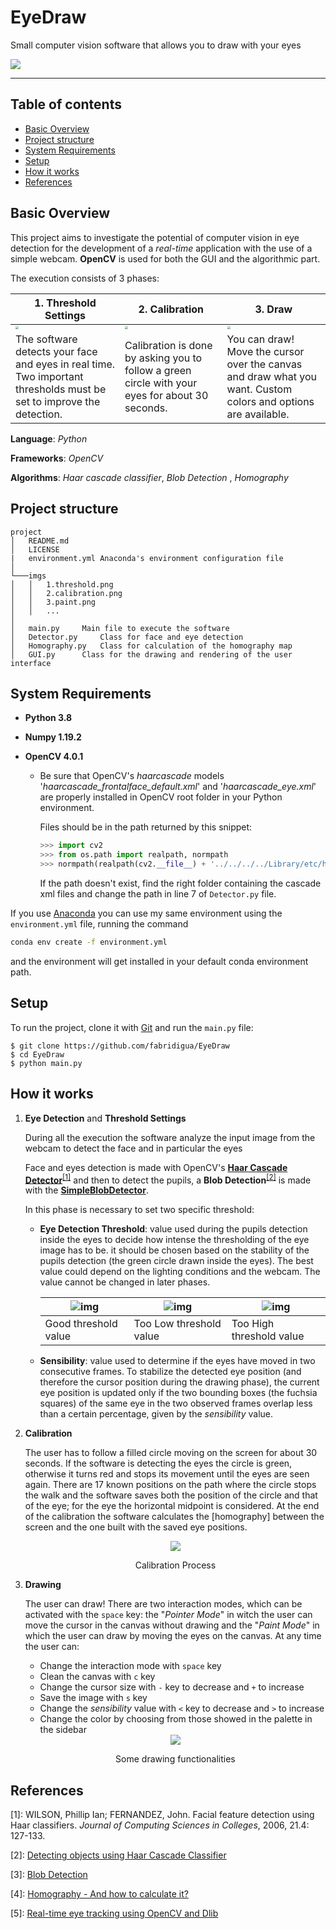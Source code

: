 # EyeDraw
Small computer vision software that allows you to draw with your eyes

![](imgs/example_paint.gif)

***

## Table of contents

* [Basic Overview](#basic-overview)
* [Project structure](#project-structure)
* [System Requirements](#system-requirements)
* [Setup](#setup)
* [How it works](#how-it-works)
* [References](#references)

## Basic Overview
This project aims to investigate the potential of computer vision in eye detection for the development of a *real-time* application with the use of a simple webcam. **OpenCV** is used for both the GUI and the algorithmic part. 

The execution consists of 3 phases:

| 1. Threshold Settings                                        | 2. Calibration                                               | 3. Draw                                                      |
| ------------------------------------------------------------ | ------------------------------------------------------------ | ------------------------------------------------------------ |
| <img src="imgs/1.threshold.png" style="zoom:33%;" />         | <img src="imgs/2.calibration.png" style="zoom:33%;" />       | <img src="imgs/3.paint.png" style="zoom:33%;" />             |
| The software detects your face and eyes in real time. Two important thresholds must be set to improve the detection. | Calibration is done by asking you to follow a green circle with your eyes for about 30 seconds. | You can draw! Move the cursor over the canvas and draw what you want. Custom colors and options are available. |

**Language**: *Python*

**Frameworks**: *OpenCV*

**Algorithms**: *Haar cascade classifier*, *Blob Detection* , *Homography*

## Project structure

```
project
│   README.md
│   LICENSE
|   environment.yml	Anaconda's environment configuration file
│
└───imgs
│   │   1.threshold.png
│   │   2.calibration.png
│   │   3.paint.png
│   │   ...
│	
│   main.py		Main file to execute the software
│   Detector.py		Class for face and eye detection			
│   Homography.py	Class for calculation of the homography map
│   GUI.py		Class for the drawing and rendering of the user interface 			
```

## System Requirements

- **Python 3.8**

- **Numpy 1.19.2**

- **OpenCV 4.0.1** 

  - Be sure  that OpenCV's *haarcascade* models '*haarcascade_frontalface_default.xml*' and '*haarcascade_eye.xml*' are properly installed in OpenCV root folder in your Python environment. 

    Files should be in the path returned by this snippet:

    ```python
    >>> import cv2
    >>> from os.path import realpath, normpath
    >>> normpath(realpath(cv2.__file__) + '../../../../Library/etc/haarcascades/')
    ```

    If the path doesn't exist, find the right folder containing the cascade xml files and change the path in line 7 of `Detector.py` file. 

If you use [Anaconda] you can use my same environment using the `environment.yml` file, running the command

[Anaconda]: https://www.anaconda.com/

```bash
conda env create -f environment.yml
```

and the environment will get installed in your default conda environment path.

## Setup

To run the project, clone it with [Git] and run the `main.py` file:

[Git]: https://git-scm.com/downloads	"Git download page"

```
$ git clone https://github.com/fabridigua/EyeDraw
$ cd EyeDraw
$ python main.py
```

## How it works
1. **Eye Detection** and **Threshold Settings**

   During all the execution the software analyze the input image from the webcam to detect the face and in particular the eyes

   Face and eyes detection is made with OpenCV's **[Haar Cascade Detector]**<sup>[[1]](#haar_ref)</sup>  and then to detect the pupils, a **Blob Detection**<sup>[[2]](#blob_ref)</sup>   is made with the **[SimpleBlobDetector]**.

   [Haar Cascade Detector]: https://docs.opencv.org/3.4/db/d28/tutorial_cascade_classifier.html	"Haar Cascade Detector Explanation"
   [SimpleBlobDetector]:  https://docs.opencv.org/4.0.1/d0/d7a/classcv_1_1SimpleBlobDetector.html#details "cv::SimpleBlobDetector Class Reference"

   In this phase is necessary to set two specific threshold:

   - **Eye Detection Threshold**: value used during the pupils detection inside the eyes to decide how intense the thresholding of the eye image has to be. it should be chosen based on the stability of the pupils detection (the green circle drawn inside the eyes). The best value could depend on the lighting conditions and the webcam. The value cannot be changed in later phases. 

     | ![img](imgs/good_thresh.png) | ![img](imgs/low_thresh.png) | ![img](imgs/high_thresh.png) |
     | ---------------------------- | --------------------------- | ---------------------------- |
     | Good threshold value         | Too Low threshold value     | Too High threshold value     |

   - **Sensibility**: value used to determine if the eyes have moved in two consecutive frames. To stabilize the detected eye position (and therefore the cursor position during the drawing phase), the current eye position is updated only if the two bounding boxes (the fuchsia squares) of the same eye in the two observed frames overlap less than a certain percentage, given by the *sensibility* value.

2. **Calibration**

   The user has to follow a filled circle moving on the screen for about 30 seconds. If the software is detecting the eyes the circle is green, otherwise it turns red and stops its movement until the eyes are seen again. There are 17 known positions on the path where the circle stops the walk and the software saves both the position of the circle and that of the eye; for the eye the horizontal midpoint is considered.  At the end of the calibration the software calculates the [homography] between the screen and the one built with the saved eye positions.

   <center>
       <div style="text-align:center;">        
           <img src="imgs\calibration.gif" style="zoom:100%;" /> 
           <p>Calibration Process</p>
       </div>
   </center>
   
3. **Drawing**

   The user can draw! There are two interaction modes, which can be activated with the `space` key: the "*Pointer Mode*" in witch the user can move the cursor in the canvas without drawing and the "*Paint Mode*" in which the user can draw by moving the eyes on the canvas. At any time the user can:

   - Change the interaction mode with `space` key
   - Clean the canvas with `c` key
   - Change the cursor size with `-` key to decrease and `+` to increase 
   - Save the image with `s` key
   - Change the *sensibility* value with `<` key to decrease and `>` to increase
   - Change the color by choosing from those showed in the palette in the sidebar

   <center>
   <img src="imgs\face_paint.gif" style="zoom:100%;" /> 
   <p>Some drawing functionalities</p>
   </center>
   

## References
<a name="haar_ref">[1]</a>: WILSON, Phillip Ian; FERNANDEZ, John. Facial feature detection using Haar classifiers. *Journal of Computing Sciences in Colleges*, 2006, 21.4: 127-133.

<a name="haar_ref">[2]</a>:  [Detecting objects using Haar Cascade Classifier]

[Detecting objects using Haar Cascade Classifier]: https://towardsdatascience.com/computer-vision-detecting-objects-using-haar-cascade-classifier-4585472829a9	"Detecting objects using Haar Cascade Classifier"

<a name="blob_ref">[3]</a>:  [Blob Detection]

[Blob Detection]: https://medium.com/image-processing-in-robotics/blob-detection-309226a3ea5b	"Blob Detection"

<a name="homo_ref">[4]</a>:  [Homography - And how to calculate it?]

[Homography - And how to calculate it?]: https://medium.com/all-things-about-robotics-and-computer-vision/homography-and-how-to-calculate-it-8abf3a13ddc5	"Homography - And how to calculate it?"

<a name="dlib_ref">[5]</a>:  [Real-time eye tracking using OpenCV and Dlib]

[Real-time eye tracking using OpenCV and Dlib]: https://towardsdatascience.com/real-time-eye-tracking-using-opencv-and-dlib-b504ca724ac6	"Real-time eye tracking using OpenCV and Dlib"

